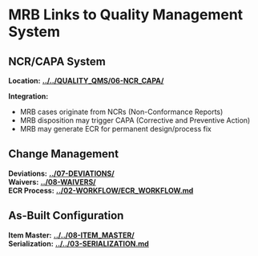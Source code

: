 # MRB Links to Quality Management System

## NCR/CAPA System

**Location:** **[../../QUALITY_QMS/06-NCR_CAPA/](../../QUALITY_QMS/06-NCR_CAPA/)**

**Integration:**
- MRB cases originate from NCRs (Non-Conformance Reports)
- MRB disposition may trigger CAPA (Corrective and Preventive Action)
- MRB may generate ECR for permanent design/process fix

## Change Management

**Deviations:** **[../07-DEVIATIONS/](../07-DEVIATIONS/)**  
**Waivers:** **[../08-WAIVERS/](../08-WAIVERS/)**  
**ECR Process:** **[../02-WORKFLOW/ECR_WORKFLOW.md](../02-WORKFLOW/ECR_WORKFLOW.md)**

## As-Built Configuration

**Item Master:** **[../../08-ITEM_MASTER/](../../08-ITEM_MASTER/)**  
**Serialization:** **[../../03-SERIALIZATION.md](../../03-SERIALIZATION.md)**
